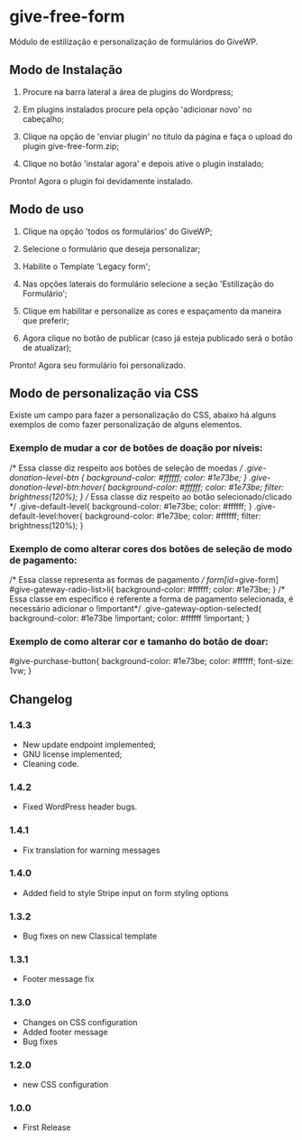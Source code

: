 # give-free-form

Módulo de estilização e personalização de formulários do GiveWP.

## Modo de Instalação

1) Procure na barra lateral a área de plugins do Wordpress;

2) Em plugins instalados procure pela opção 'adicionar novo' no cabeçalho;

3) Clique na opção de 'enviar plugin' no título da página e faça o upload do plugin give-free-form.zip;

4) Clique no botão 'instalar agora' e depois ative o plugin instalado;

Pronto! Agora o plugin foi devidamente instalado.

## Modo de uso

1) Clique na opção 'todos os formulários' do GiveWP;

2) Selecione o formulário que deseja personalizar;

3) Habilite o Template 'Legacy form';

4) Nas opções laterais do formulário selecione a seção 'Estilização do Formulário';

5) Clique em habilitar e personalize as cores e espaçamento da maneira que preferir;

6) Agora clique no botão de publicar (caso já esteja publicado será o botão de atualizar);

Pronto! Agora seu formulário foi personalizado.

## Modo de personalização via CSS

Existe um campo para fazer a personalização do CSS, abaixo há alguns exemplos de como fazer personalização de alguns elementos.

### Exemplo de mudar a cor de botões de doação por níveis:

/* Essa classe diz respeito aos botões de seleção de moedas */
.give-donation-level-btn {
background-color: #ffffff;
color: #1e73be;
}
.give-donation-level-btn:hover{
background-color: #ffffff;
color: #1e73be;
filter: brightness(120%);
}
/* Essa classe diz respeito ao botão selecionado/clicado */
.give-default-level{
background-color: #1e73be;
color: #ffffff;
}
.give-default-level:hover{
background-color: #1e73be;
color: #ffffff;
filter: brightness(120%);
}

### Exemplo de como alterar cores dos botões de seleção de modo de pagamento:

/* Essa classe representa as formas de pagamento */
form[id*=give-form] #give-gateway-radio-list>li{
    background-color: #ffffff;
    color: #1e73be;
}
/* Essa classe em específico é referente a forma de pagamento selecionada, é necessário adicionar o !important*/
.give-gateway-option-selected{
    background-color: #1e73be !important;
    color: #ffffff !important;
}

### Exemplo de como alterar cor e tamanho do botão de doar:

#give-purchase-button{
    background-color: #1e73be;
    color: #ffffff;
    font-size: 1vw;
}

## Changelog

### 1.4.3
* New update endpoint implemented;
* GNU license implemented;
* Cleaning code.

### 1.4.2
* Fixed WordPress header bugs.

### 1.4.1
* Fix translation for warning messages

### 1.4.0
* Added field to style Stripe input on form styling options

### 1.3.2
* Bug fixes on new Classical template

### 1.3.1
* Footer message fix

### 1.3.0
* Changes on CSS configuration
* Added footer message
* Bug fixes

### 1.2.0
* new CSS configuration

### 1.0.0
* First Release
